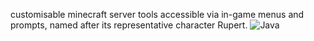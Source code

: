 customisable minecraft server tools accessible via in-game menus and prompts, named after its representative character Rupert. ![Java](https://img.shields.io/badge/java-%23ED8B00.svg?style=for-the-badge&logo=openjdk&logoColor=white)

